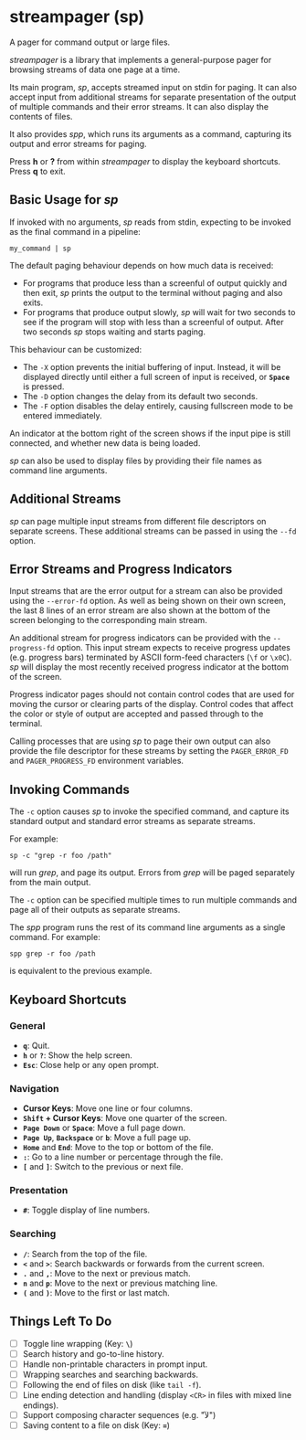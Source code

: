 # streampager (sp)

A pager for command output or large files.

*streampager* is a library that implements a general-purpose pager for browsing
streams of data one page at a time.

Its main program, *sp*, accepts streamed input on stdin for paging.  It can
also accept input from additional streams for separate presentation of the
output of multiple commands and their error streams.  It can also display the
contents of files.

It also provides *spp*, which runs its arguments as a command, capturing its
output and error streams for paging.

Press **h** or **?** from within *streampager* to display the keyboard shortcuts.
Press **q** to exit.

## Basic Usage for *sp*

If invoked with no arguments, *sp* reads from stdin, expecting to be invoked as
the final command in a pipeline:

    my_command | sp

The default paging behaviour depends on how much data is received:

* For programs that produce less than a screenful of output quickly and then
  exit, *sp* prints the output to the terminal without paging and also exits.
* For programs that produce output slowly, *sp* will wait for two seconds
  to see if the program will stop with less than a screenful of output.
  After two seconds *sp* stops waiting and starts paging.

This behaviour can be customized:

* The `-X` option prevents the initial buffering of input.  Instead, it will
  be displayed directly until either a full screen of input is received,
  or **`Space`** is pressed.
* The `-D` option changes the delay from its default two seconds.
* The `-F` option disables the delay entirely, causing fullscreen mode to
  be entered immediately.

An indicator at the bottom right of the screen shows if the input pipe
is still connected, and whether new data is being loaded.

*sp* can also be used to display files by providing their file names as command
line arguments.

## Additional Streams

*sp* can page multiple input streams from different file descriptors
on separate screens.  These additional streams can be passed in using the
`--fd` option.

## Error Streams and Progress Indicators

Input streams that are the error output for a stream can also be provided using
the `--error-fd` option.  As well as being shown on their own screen, the last
8 lines of an error stream are also shown at the bottom of the screen belonging
to the corresponding main stream.

An additional stream for progress indicators can be provided with the
`--progress-fd` option.  This input stream expects to receive progress updates
(e.g. progress bars) terminated by ASCII form-feed characters (`\f` or `\x0C`).
*sp* will display the most recently received progress indicator at the bottom
of the screen.

Progress indicator pages should not contain control codes that are used for
moving the cursor or clearing parts of the display.  Control codes that affect
the color or style of output are accepted and passed through to the terminal.

Calling processes that are using *sp* to page their own output can also provide
the file descriptor for these streams by setting the `PAGER_ERROR_FD` and
`PAGER_PROGRESS_FD` environment variables.

## Invoking Commands

The `-c` option causes *sp* to invoke the specified command, and capture its
standard output and standard error streams as separate streams.

For example:

    sp -c "grep -r foo /path"

will run *grep*, and page its output.  Errors from *grep* will be paged
separately from the main output.

The `-c` option can be specified multiple times to run multiple commands
and page all of their outputs as separate streams.

The *spp* program runs the rest of its command line arguments as a single
command.  For example:

    spp grep -r foo /path

is equivalent to the previous example.

## Keyboard Shortcuts

### General

* **`q`**: Quit.
* **`h`** or **`?`**: Show the help screen.
* **`Esc`**: Close help or any open prompt.

### Navigation

* **Cursor Keys**: Move one line or four columns.
* **`Shift` + Cursor Keys**: Move one quarter of the screen.
* **`Page Down`** or **`Space`**: Move a full page down.
* **`Page Up`**, **`Backspace`** or **`b`**: Move a full page up.
* **`Home`** and **`End`**: Move to the top or bottom of the file.
* **`:`**: Go to a line number or percentage through the file.
* **`[`** and **`]`**: Switch to the previous or next file.

### Presentation

* **`#`**: Toggle display of line numbers.

### Searching

* **`/`**: Search from the top of the file.
* **`<`** and **`>`**: Search backwards or forwards from the current screen.
* **`.`** and **`,`**: Move to the next or previous match.
* **`n`** and **`p`**: Move to the next or previous matching line.
* **`(`** and **`)`**: Move to the first or last match.

## Things Left To Do

* [ ] Toggle line wrapping (Key: **`\`**)
* [ ] Search history and go-to-line history.
* [ ] Handle non-printable characters in prompt input.
* [ ] Wrapping searches and searching backwards.
* [ ] Following the end of files on disk (like `tail -f`).
* [ ] Line ending detection and handling (display `<CR>` in files with mixed line
  endings).
* [ ] Support composing character sequences (e.g. "لآ")
* [ ] Saving content to a file on disk (Key: **`=`**)
